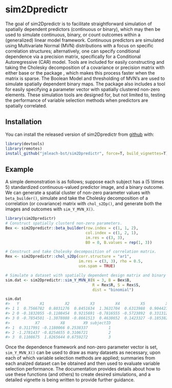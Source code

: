 
<!-- README.md is generated from README.Rmd. Please edit that file -->

# sim2Dpredictr

<!-- badges: start -->

<!-- badges: end -->

The goal of sim2Dpredictr is to facilitate straightforward simulation of
spatially dependent predictors (continuous or binary), which may then be
used to simulate continuous, binary, or count outcomes within a
(generalized) linear model framework. Continuous predictors are
simulated using Multivariate Normal (MVN) distributions with a focus on
specific correlation structures; alternatively, one can specify
conditional dependence via a precision matrix, specifically for a
Conditional Autoregressive (CAR) model. Tools are included for easily
constructing and taking the Cholesky decomposition of a covariance or
precision matrix with either base  or the  package , which makes this
process faster when the matrix is sparse. The Boolean Model and
thresholding of MVN’s are used to simulate spatially dependent binary
maps. The package also includes a tool for easily specifying a parameter
vector with spatially clustered non-zero elements. These simulation
tools are designed for, but not limited to, testing the performance of
variable selection methods when predictors are spatially correlated.

## Installation

You can install the released version of sim2Dpredictr from
[github](https://github.com) with:

``` r
library(devtools)
library(remotes)
install_github("jmleach-bst/sim2Dpredictr", force=T, build_vignettes=T)
```

## Example

A simple demonstration is as follows; suppose each subject has a
\(5 \times 5\) standardized continuous-valued predictor image, and a
binary outcome. We can generate a spatial cluster of non-zero parameter
values with `beta_builder()`, simulate and take the Cholesky
decomposition of a correlation (or covariance) matrix with
`chol_s2Dp()`, and generate both the images and outcomes with
`sim_Y_MVN_X()`.

``` r
library(sim2Dpredictr)
# Construct spatially clusterd non-zero parameters.
Bex <- sim2Dpredictr::beta_builder(row.index = c(1, 1, 2), 
                                   col.index = c(1, 2, 1),
                                   im.res = c(3, 3),
                                   B0 = 0, B.values = rep(1, 3))

# Construct and take Cholesky decomposition of correlation matrix.
Rex <- sim2Dpredictr::chol_s2Dp(corr.structure = "ar1", 
                                im.res = c(3, 3), rho = 0.5,
                                use.spam = TRUE)

# Simulate a dataset with spatially dependent design matrix and binary outcomes.
sim.dat <- sim2Dpredictr::sim_Y_MVN_X(N = 3, B = Bex$B, 
                                      R = Rex$R, S = Rex$S, 
                                      dist = "binomial")

sim.dat
#>   Y         X1         X2         X3         X4         X5         X6
#> 1 1  0.7566782  0.8031276  0.8451634  1.3631704  0.6313988  0.9044230
#> 2 0 -0.1832055 -0.1108454  0.9215691 -0.7816555 -0.5723892  0.3313123
#> 3 0 -0.7854501 -1.3878088 -0.8661513  0.4638652  0.1423327 -0.1853822
#>           X7         X8        X9 subjectID
#> 1  0.3117991 -0.1180066 0.2538337         1
#> 2 -1.2781437 -0.8254655 0.3106721         2
#> 3  0.1108675  1.8265644 0.6759272         3
```

Once the dependence framework and non-zero parameter vector is set,
`sim_Y_MVN_X()` can be used to draw as many datasets as necessary, upon
each of which variable selection methods are applied; summaries from
each analzed dataset can be obtained and then used to evaluate variable
selection performance. The documentation provides details about how to
use these functions (and others) to create desired simulations, and a
detailed vignette is being written to provide further guidance.
